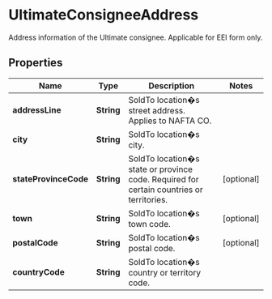 

# UltimateConsigneeAddress

Address information of the Ultimate consignee.  Applicable for EEI form only.

## Properties

| Name | Type | Description | Notes |
|------------ | ------------- | ------------- | -------------|
|**addressLine** | **String** | SoldTo location�s street address.  Applies to NAFTA CO. |  |
|**city** | **String** | SoldTo location�s city. |  |
|**stateProvinceCode** | **String** | SoldTo location�s state or province code.  Required for certain countries or territories. |  [optional] |
|**town** | **String** | SoldTo location�s town code. |  [optional] |
|**postalCode** | **String** | SoldTo location�s postal code. |  [optional] |
|**countryCode** | **String** | SoldTo location�s country or territory code. |  |



